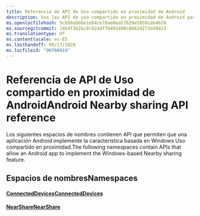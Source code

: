 ```yaml
---
title: Referencia de API de Uso compartido en proximidad de Android
description: Use las API de uso compartido en proximidad de Android para permitir que la aplicación para Android implemente la característica de uso compartido en proximidad basada en Windows.
ms.openlocfilehash: 5cbb0abb6e1e84ce70ae8ea57629e5859cab4629
ms.sourcegitcommit: 14b4f362bc0c924dff6493490c80624273d49d23
ms.translationtype: HT
ms.contentlocale: es-ES
ms.lasthandoff: 09/17/2020
ms.locfileid: "90760919"
---
```

# <a name="android-nearby-sharing-api-reference"></a><span data-ttu-id="71c50-103">Referencia de API de Uso compartido en proximidad de Android</span><span class="sxs-lookup"><span data-stu-id="71c50-103">Android Nearby sharing API reference</span></span>

<span data-ttu-id="71c50-104">Los siguientes espacios de nombres contienen API que permiten que una aplicación Android implemente la característica basada en Windows Uso compartido en proximidad.</span><span class="sxs-lookup"><span data-stu-id="71c50-104">The following namespaces contain APIs that allow an Android app to implement the Windows-based Nearby sharing feature.</span></span>

## <a name="namespaces"></a><span data-ttu-id="71c50-105">Espacios de nombres</span><span class="sxs-lookup"><span data-stu-id="71c50-105">Namespaces</span></span>

#### <a name="connecteddevices"></a>[<span data-ttu-id="71c50-106">ConnectedDevices</span><span class="sxs-lookup"><span data-stu-id="71c50-106">ConnectedDevices</span></span>](https://docs.microsoft.com/java/api/com.microsoft.connecteddevices)
#### <a name="nearshare"></a>[<span data-ttu-id="71c50-107">NearShare</span><span class="sxs-lookup"><span data-stu-id="71c50-107">NearShare</span></span>](https://docs.microsoft.com/java/api/com.microsoft.connecteddevices.remotesystems.commanding.nearshare)
